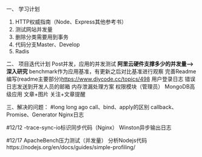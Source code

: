 一、 学习计划
1. HTTP权威指南（Node、Express其他参考书）
2. 测试网站并发量
3. 删除分类需要用到事务
4. 代码分支Master、Develop
5. Radis

二、 项目迭代计划
Post并发，应用的并发测试
**阿里云硬件支撑多少的并发量-->深入研究**
benchmark作为应用基准，有更新之后对比基准进行观察
完善Readme编写(readme主要部分)https://www.diycode.cc/topics/498
用户登录日志
错误日志发送到开发人员的邮箱
内存泄漏处理方案
权限模块（管理员）
MongoDB高级应用
文章+图片
关注+文章提醒


三、解决的问题：
#long long ago
call、bind、apply的区别
callback、Promise、Generator
Nginx日志

#12/12
-trace-sync-io标识同步代码（Nginx）
Winston异步输出日志

#12/17
ApacheBench压力测试（并发量）
分析Nodejs代码https://nodejs.org/en/docs/guides/simple-profiling/